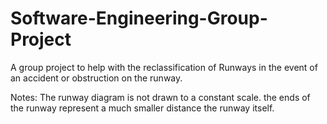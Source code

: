 # Software-Engineering-Group-Project

A group project to help with the reclassification of Runways in the event of an accident or obstruction on the runway.


Notes:
The runway diagram is not drawn to a constant scale. the ends of the runway represent a much smaller distance the runway itself.
